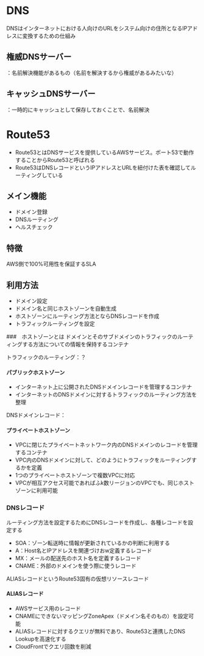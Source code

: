 # DNS
DNSはインターネットにおける人向けのURLをシステム向けの住所となるIPアドレスに変換するための仕組み

## 権威DNSサーバー
：名前解決機能があるもの（名前を解決するから権威があるみたいな）

## キャッシュDNSサーバー
：一時的にキャッシュとして保存しておくことで、名前解決

# Route53
- Route53とはDNSサービスを提供しているAWSサービス。ポート53で動作することからRoute53と呼ばれる
- Route53はDNSレコードというIPアドレスとURLを紐付けた表を確認してルーティングしている

## メイン機能
- ドメイン登録
- DNSルーティング
- ヘルスチェック

## 特徴
AWS側で100%可用性を保証するSLA

## 利用方法
- ドメイン設定
- ドメイン名と同じホストゾーンを自動生成
- ホストゾーンにルーティング方法とならDNSレコードを作成
- トラフィックルーティングを設定


###　ホストゾーンとは
ドメインとそのサブドメインのトラフィックのルーティングする方法についての情報を保持するコンテナ

トラフィックのルーティング：？

#### パブリックホストゾーン
- インターネット上に公開されたDNSドメインレコードを管理するコンテナ
- インターネットのDNSドメインに対するトラフィックのルーティング方法を整理

DNSドメインレコード：


#### プライベートホストゾーン
- VPCに閉じたプライベートネットワーク内のDNSドメインのレコードを管理するコンテナ
- VPC内のDNSドメインに対して、どのようにトラフィックをルーティングするかを定義
- 1つのプライベートホストゾーンで複数VPCに対応
- VPCが相互アクセス可能であればふk数リージョンのVPCでも、同じホストゾーンに利用可能


### DNSレコード
ルーティング方法を設定するためにDNSレコードを作成し、各種レコードを設定する
- SOA：ゾーン転送時に情報が更新されているかの判断に利用する
- A：Host名とIPアドレスを関連づけおw定義するレコード
- MX：メールの配送先のホスト名を定義するレコード
- CNAME：外部のドメインを使う際に使うレコード

ALIASレコードというRoute53固有の仮想リソースレコード

#### ALIASレコード
- AWSサービス用のレコード
- CNAMEにできないマッピングZoneApex（ドメイン名そのもの）を設定可能
- ALIASレコードに対するクエリが無料であり、Route53と連携したDNS Lookupを高速化する
- CloudFrontでクエリ回数を削減
